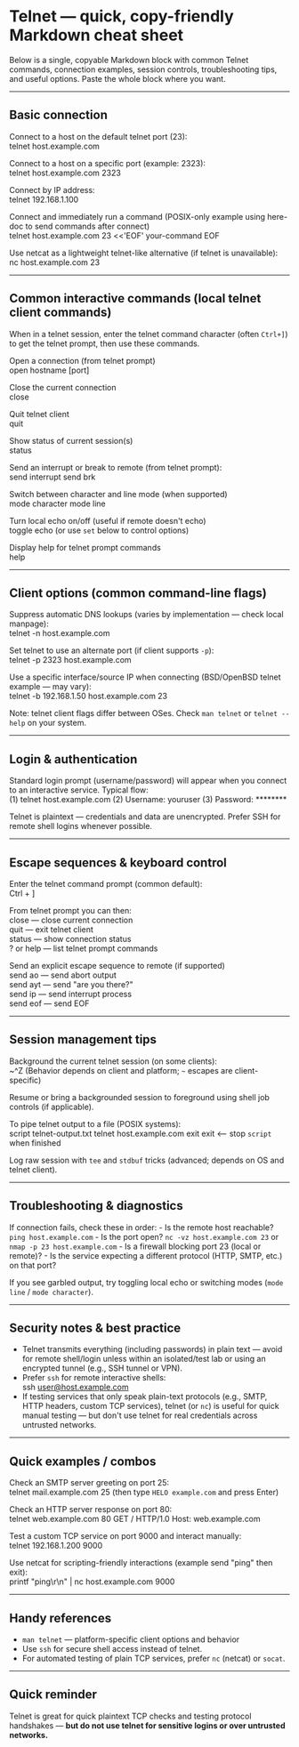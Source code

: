 # Telnet — quick, copy-friendly Markdown cheat sheet

Below is a single, copyable Markdown block with common Telnet commands, connection examples, session controls, troubleshooting tips, and useful options. Paste the whole block where you want.

---

## Basic connection
Connect to a host on the default telnet port (23):  
    telnet host.example.com

Connect to a host on a specific port (example: 2323):  
    telnet host.example.com 2323

Connect by IP address:  
    telnet 192.168.1.100

Connect and immediately run a command (POSIX-only example using here-doc to send commands after connect)  
    telnet host.example.com 23 <<'EOF'
    your-command
    EOF

Use netcat as a lightweight telnet-like alternative (if telnet is unavailable):  
    nc host.example.com 23

---

## Common interactive commands (local telnet client commands)
When in a telnet session, enter the telnet command character (often `Ctrl+]`) to get the telnet prompt, then use these commands.

Open a connection (from telnet prompt)  
    open hostname [port]

Close the current connection  
    close

Quit telnet client  
    quit

Show status of current session(s)  
    status

Send an interrupt or break to remote (from telnet prompt):  
    send interrupt
    send brk

Switch between character and line mode (when supported)  
    mode character
    mode line

Turn local echo on/off (useful if remote doesn't echo)  
    toggle echo
    (or use `set` below to control options)

Display help for telnet prompt commands  
    help

---

## Client options (common command-line flags)
Suppress automatic DNS lookups (varies by implementation — check local manpage):  
    telnet -n host.example.com

Set telnet to use an alternate port (if client supports `-p`):  
    telnet -p 2323 host.example.com

Use a specific interface/source IP when connecting (BSD/OpenBSD telnet example — may vary):  
    telnet -b 192.168.1.50 host.example.com 23

Note: telnet client flags differ between OSes. Check `man telnet` or `telnet --help` on your system.

---

## Login & authentication
Standard login prompt (username/password) will appear when you connect to an interactive service. Typical flow:  
    (1) telnet host.example.com
    (2) Username: youruser
    (3) Password: ********

Telnet is plaintext — credentials and data are unencrypted. Prefer SSH for remote shell logins whenever possible.

---

## Escape sequences & keyboard control
Enter the telnet command prompt (common default):  
    Ctrl + ]

From telnet prompt you can then:  
    close    — close current connection  
    quit     — exit telnet client  
    status   — show connection status  
    ? or help — list telnet prompt commands

Send an explicit escape sequence to remote (if supported)  
    send ao    — send abort output  
    send ayt   — send "are you there?"  
    send ip    — send interrupt process  
    send eof   — send EOF

---

## Session management tips
Background the current telnet session (on some clients):  
    ~^Z
(Behavior depends on client and platform; `~` escapes are client-specific)

Resume or bring a backgrounded session to foreground using shell job controls (if applicable).

To pipe telnet output to a file (POSIX systems):  
    script telnet-output.txt
    telnet host.example.com
    exit
    exit   <-- stop `script` when finished

Log raw session with `tee` and `stdbuf` tricks (advanced; depends on OS and telnet client).

---

## Troubleshooting & diagnostics
If connection fails, check these in order:
    - Is the remote host reachable? `ping host.example.com`
    - Is the port open? `nc -vz host.example.com 23` or `nmap -p 23 host.example.com`
    - Is a firewall blocking port 23 (local or remote)?
    - Is the service expecting a different protocol (HTTP, SMTP, etc.) on that port?

If you see garbled output, try toggling local echo or switching modes (`mode line` / `mode character`).

---

## Security notes & best practice
- Telnet transmits everything (including passwords) in plain text — avoid for remote shell/login unless within an isolated/test lab or using an encrypted tunnel (e.g., SSH tunnel or VPN).  
- Prefer `ssh` for remote interactive shells:  
    ssh user@host.example.com
- If testing services that only speak plain-text protocols (e.g., SMTP, HTTP headers, custom TCP services), telnet (or `nc`) is useful for quick manual testing — but don't use telnet for real credentials across untrusted networks.

---

## Quick examples / combos
Check an SMTP server greeting on port 25:  
    telnet mail.example.com 25
(then type `HELO example.com` and press Enter)

Check an HTTP server response on port 80:  
    telnet web.example.com 80
    GET / HTTP/1.0
    Host: web.example.com

Test a custom TCP service on port 9000 and interact manually:  
    telnet 192.168.1.200 9000

Use netcat for scripting-friendly interactions (example send "ping" then exit):  
    printf "ping\r\n" | nc host.example.com 9000

---

## Handy references
- `man telnet` — platform-specific client options and behavior  
- Use `ssh` for secure shell access instead of telnet.  
- For automated testing of plain TCP services, prefer `nc` (netcat) or `socat`.

---

## Quick reminder
Telnet is great for quick plaintext TCP checks and testing protocol handshakes — **but do not use telnet for sensitive logins or over untrusted networks.**
